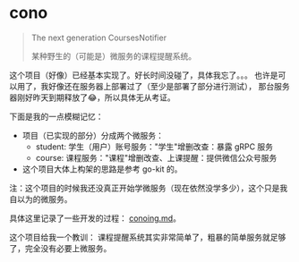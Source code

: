 # cono

> The next generation CoursesNotifier
> 
> 某种野生的（可能是）微服务的课程提醒系统。

这个项目（好像）已经基本实现了。好长时间没碰了，具体我忘了。。。
也许是可以用了，我好像还在服务器上部署过了（至少是部署了部分进行测试），
那台服务器刚好昨天到期释放了😂，所以具体无从考证。

下面是我的一点模糊记忆：

- 项目（已实现的部分）分成两个微服务：
   - student: 学生（用户）账号服务："学生"增删改查：暴露 gRPC 服务 
   - course: 课程服务："课程"增删改查、上课提醒：提供微信公众号服务
- 这个项目大体上构架的思路是参考 go-kit 的。

注：这个项目的时候我还没真正开始学微服务（现在依然没学多少），这个只是我自以为的微服务。

具体这里记录了一些开发的过程： [conoing.md](conoing.md)。

这个项目给我一个教训：
课程提醒系统其实非常简单了，粗暴的简单服务就足够了，完全没有必要上微服务。

